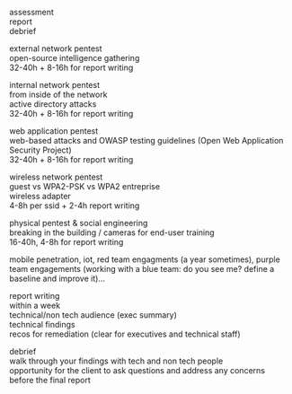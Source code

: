 assessment  
report  
debrief

external network pentest  
open-source intelligence gathering  
32-40h + 8-16h for report writing

internal network pentest  
from inside of the network  
active directory attacks  
32-40h + 8-16h for report writing

web application pentest  
web-based attacks and OWASP testing guidelines (Open Web Application Security Project)  
32-40h + 8-16h for report writing

wireless network pentest  
guest vs WPA2-PSK vs WPA2 entreprise  
wireless adapter  
4-8h per ssid + 2-4h report writing

physical pentest & social engineering  
breaking in the building / cameras for end-user training  
16-40h, 4-8h for report writing

mobile penetration, iot, red team engagments (a year sometimes), purple team engagements (working with a blue team: do you see me? define a baseline and improve it)...

report writing  
within a week  
technical/non tech audience (exec summary)  
technical findings  
recos for remediation (clear for executives and technical staff)

debrief  
walk through your findings with tech and non tech people  
opportunity for the client to ask questions and address any concerns  
before the final report